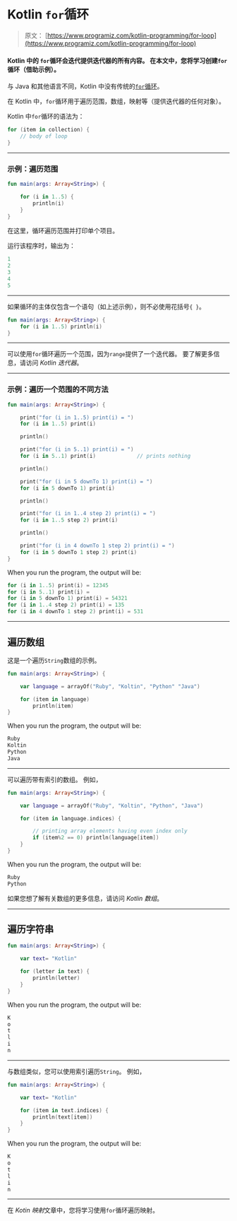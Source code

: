 # Kotlin `for`循环

> 原文： [https://www.programiz.com/kotlin-programming/for-loop](https://www.programiz.com/kotlin-programming/for-loop)

#### Kotlin 中的 `for`循环会迭代提供迭代器的所有内容。 在本文中，您将学习创建`for`循环（借助示例）。

与 Java 和其他语言不同，Kotlin 中没有传统的[`for`循环](/java-programming/for-loop "Java traditional for loop")。

在 Kotlin 中，`for`循环用于遍历范围，数组，映射等（提供迭代器的任何对象）。

Kotlin 中`for`循环的语法为：

```kt
for (item in collection) {
    // body of loop
}
```

* * *

### 示例：遍历范围

```kt
fun main(args: Array<String>) {

    for (i in 1..5) {
        println(i)
    }
}
```

在这里，循环遍历范围并打印单个项目。

运行该程序时，输出为：

```kt
1
2
3
4
5
```

* * *

如果循环的主体仅包含一个语句（如上述示例），则不必使用花括号`{ }`。

```kt
fun main(args: Array<String>) {
    for (i in 1..5) println(i)
}
```

* * *

可以使用`for`循环遍历一个范围，因为`range`提供了一个迭代器。 要了解更多信息，请访问 *Kotlin 迭代器*。

* * *

### 示例：遍历一个范围的不同方法

```kt
fun main(args: Array<String>) {

    print("for (i in 1..5) print(i) = ")
    for (i in 1..5) print(i)

    println()

    print("for (i in 5..1) print(i) = ")
    for (i in 5..1) print(i)             // prints nothing

    println()

    print("for (i in 5 downTo 1) print(i) = ")
    for (i in 5 downTo 1) print(i)

    println()

    print("for (i in 1..4 step 2) print(i) = ")
    for (i in 1..5 step 2) print(i)

    println()

    print("for (i in 4 downTo 1 step 2) print(i) = ")
    for (i in 5 downTo 1 step 2) print(i)
}
```

When you run the program, the output will be:

```kt
for (i in 1..5) print(i) = 12345
for (i in 5..1) print(i) = 
for (i in 5 downTo 1) print(i) = 54321
for (i in 1..4 step 2) print(i) = 135
for (i in 4 downTo 1 step 2) print(i) = 531
```

* * *

## 遍历数组

这是一个遍历`String`数组的示例。

```kt
fun main(args: Array<String>) {

    var language = arrayOf("Ruby", "Koltin", "Python" "Java")

    for (item in language)
        println(item)
}
```

When you run the program, the output will be:

```kt
Ruby
Koltin
Python
Java
```

* * *

可以遍历带有索引的数组。 例如，

```kt
fun main(args: Array<String>) {

    var language = arrayOf("Ruby", "Koltin", "Python", "Java")

    for (item in language.indices) {

        // printing array elements having even index only
        if (item%2 == 0) println(language[item])
    }
}
```

When you run the program, the output will be:

```kt
Ruby
Python
```

如果您想了解有关数组的更多信息，请访问 *Kotlin 数组*。

* * *

## 遍历字符串

```kt
fun main(args: Array<String>) {

    var text= "Kotlin"

    for (letter in text) {
        println(letter)
    }
}
```

When you run the program, the output will be:

```kt
K
o
t
l
i
n
```

* * *

与数组类似，您可以使用索引遍历`String`。 例如，

```kt
fun main(args: Array<String>) {

    var text= "Kotlin"

    for (item in text.indices) {
        println(text[item])
    }
}
```

When you run the program, the output will be:

```kt
K
o
t
l
i
n

```

* * *

在 *Kotin 映射*文章中，您将学习使用`for`循环遍历映射。